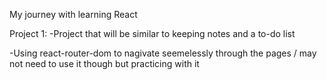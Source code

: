 My journey with learning React

Project 1: -Project that will be similar to keeping notes and a to-do list

-Using react-router-dom to nagivate seemelessly through the pages / may not need to use it though but practicing with it
